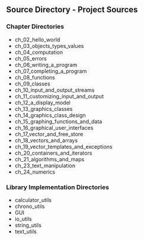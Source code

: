 ## Source Directory - Project Sources

### Chapter Directories
* ch\_02\_hello\_world
* ch\_03\_objects\_types\_values
* ch\_04\_computation
* ch\_05\_errors
* ch\_06\_writing\_a\_program
* ch\_07\_completing\_a\_program
* ch\_08\_functions
* ch\_09\_classes
* ch\_10\_input\_and\_output\_streams
* ch\_11\_customizing\_input\_and\_output
* ch\_12\_a\_display\_model
* ch\_13\_graphics\_classes
* ch\_14\_graphics\_class\_design
* ch\_15\_graphing\_functions\_and\_data
* ch\_16\_graphical\_user\_interfaces
* ch\_17\_vector\_and\_free\_store
* ch\_18\_vectors\_and\_arrays
* ch\_19\_vector\_templates\_and\_exceptions
* ch\_20\_containers\_and\_iterators
* ch\_21\_algorithms\_and\_maps
* ch\_23\_text\_manipulation
* ch\_24\_numerics

### Library Implementation Directories
* calculator\_utils
* chrono\_utils
* GUI
* io\_utils
* string\_utils
* text\_utils
